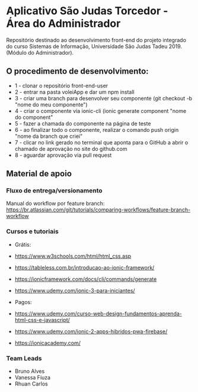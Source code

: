 # Aplicativo São Judas Torcedor - Área do Administrador
Repositório destinado ao desenvolvimento front-end do projeto integrado do curso Sistemas de Informação, Universidade São Judas Tadeu 2019. (Módulo do Administrador).


## O procedimento de desenvolvimento:
* 1 - clonar o repositório front-end-user
* 2 - entrar na pasta voleiApp e dar um npm install
* 3 - criar uma branch para desenvolver seu componente (git checkout -b "nome do meu componente")
* 4 - criar o componente via ionic-cli (ionic generate component "nome do component"
* 5 - fazer a chamada do componente na página de teste
* 6 - ao finalizar todo o componente, realizar o comando push origin "nome da branch que criei"
* 7 - clicar no link gerado no terminal que aponta para o GitHub a abrir o chamado de aprovação no site do github.com
* 8 - aguardar aprovação via pull request

## Material de apoio

### Fluxo de entrega/versionamento
Manual do workflow por feature branch: https://br.atlassian.com/git/tutorials/comparing-workflows/feature-branch-workflow

### Cursos e tutoriais

* Grátis:
* https://www.w3schools.com/html/html_css.asp
* https://tableless.com.br/introducao-ao-ionic-framework/
* https://ionicframework.com/docs/cli/commands/generate
* https://www.udemy.com/ionic-3-para-iniciantes/

* Pagos:
* https://www.udemy.com/curso-web-design-fundamentos-aprenda-html-css-e-javascript/
* https://www.udemy.com/ionic-2-apps-hibridos-pwa-firebase/
* https://ionicacademy.com/


### Team Leads
* Bruno Alves
* Vanessa Fiuza
* Rhuan Carlos
